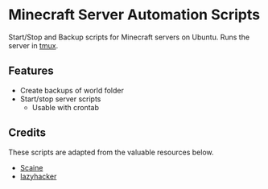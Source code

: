 # Minecraft Server Automation Scripts

Start/Stop and Backup scripts for Minecraft servers on Ubuntu. Runs the server in [tmux](https://github.com/tmux/tmux).

## Features

* Create backups of world folder
* Start/stop server scripts
  * Usable with crontab

## Credits

These scripts are adapted from the valuable resources below.

* [Scaine](http://www.scaine.net/site/2013/08/backing-up-your-minecraft-server-in-ubuntu%EF%BB%BF%EF%BB%BF/)
* [lazyhacker](https://blog.lazyhacker.com/2015/03/automatically-start-minecraft-server-on.html)
